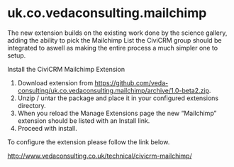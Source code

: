 uk.co.vedaconsulting.mailchimp
==============================
The new extension builds on the existing work done by the science gallery, adding the ability to pick the Mailchimp List the CiviCRM group should be integrated to aswell as making the entire process a much simpler one to setup.

Install the CiviCRM Mailchimp Extension

1. Download extension from https://github.com/veda-consulting/uk.co.vedaconsulting.mailchimp/archive/1.0-beta2.zip.
2. Unzip / untar the package and place it in your configured extensions directory.
3. When you reload the Manage Extensions page the new “Mailchimp” extension should be listed with an Install link.
4. Proceed with install.

To configure the extension please follow the link below.

http://www.vedaconsulting.co.uk/technical/civicrm-mailchimp/
